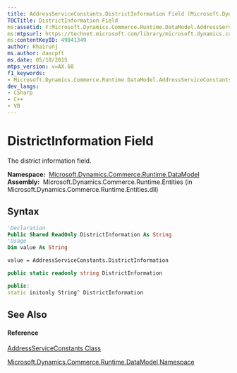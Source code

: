 ```yaml
---
title: AddressServiceConstants.DistrictInformation Field (Microsoft.Dynamics.Commerce.Runtime.DataModel)
TOCTitle: DistrictInformation Field
ms:assetid: F:Microsoft.Dynamics.Commerce.Runtime.DataModel.AddressServiceConstants.DistrictInformation
ms:mtpsurl: https://technet.microsoft.com/library/microsoft.dynamics.commerce.runtime.datamodel.addressserviceconstants.districtinformation(v=AX.60)
ms:contentKeyID: 49841349
author: Khairunj
ms.author: daxcpft
ms.date: 05/18/2015
mtps_version: v=AX.60
f1_keywords:
- Microsoft.Dynamics.Commerce.Runtime.DataModel.AddressServiceConstants.DistrictInformation
dev_langs:
- CSharp
- C++
- VB
---
```


# DistrictInformation Field

The district information field.

**Namespace:**  [Microsoft.Dynamics.Commerce.Runtime.DataModel](microsoft-dynamics-commerce-runtime-datamodel-namespace.md)  
**Assembly:**  Microsoft.Dynamics.Commerce.Runtime.Entities (in Microsoft.Dynamics.Commerce.Runtime.Entities.dll)

## Syntax

``` vb
'Declaration
Public Shared ReadOnly DistrictInformation As String
'Usage
Dim value As String

value = AddressServiceConstants.DistrictInformation
```

``` csharp
public static readonly string DistrictInformation
```

``` c++
public:
static initonly String^ DistrictInformation
```

## See Also

#### Reference

[AddressServiceConstants Class](addressserviceconstants-class-microsoft-dynamics-commerce-runtime-datamodel.md)

[Microsoft.Dynamics.Commerce.Runtime.DataModel Namespace](microsoft-dynamics-commerce-runtime-datamodel-namespace.md)

